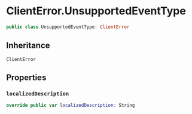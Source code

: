 # ClientError.UnsupportedEventType

``` swift
public class UnsupportedEventType: ClientError 
```

## Inheritance

`ClientError`

## Properties

### `localizedDescription`

``` swift
override public var localizedDescription: String 
```
